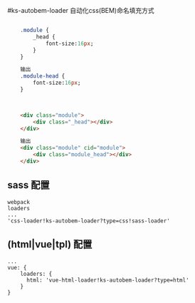 #ks-autobem-loader
    自动化css(BEM)命名填充方式
    
```sass

    .module {
        _head {
            font-size:16px;
        }
    }

    输出
    .module-head {
        font-size:16px;
    }
```

```html

    
    <div class="module">
        <div class="_head"></div>
    </div>

    输出
    <div class="module" cid="module">
        <div class="module_head"></div>
    </div>

```

## sass 配置
    webpack
    loaders
    ...
    'css-loader!ks-autobem-loader?type=css!sass-loader'

## (html|vue|tpl) 配置
    ...
    vue: {
        loaders: {
          html: 'vue-html-loader!ks-autobem-loader?type=html'
        }
    }
 